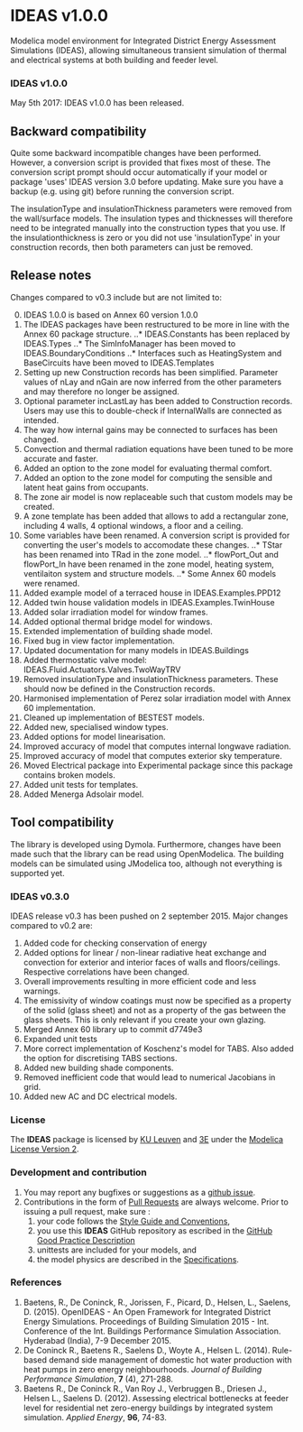 IDEAS v1.0.0
============

Modelica model environment for Integrated District Energy Assessment Simulations (IDEAS), allowing simultaneous transient simulation of thermal and electrical systems at both building and feeder level.

### IDEAS v1.0.0
May 5th 2017: IDEAS v1.0.0 has been released.

## Backward compatibility
Quite some backward incompatible changes have been performed. However, a conversion script is provided that fixes most of these. The conversion script prompt should occur automatically if your model or package 'uses' IDEAS version 3.0 before updating. Make sure you have a backup (e.g. using git) before running the conversion script.

The insulationType and insulationThickness parameters were removed from the wall/surface models. The insulation types and thicknesses will therefore need to be integrated manually into the construction types that you use. If the insulationthickness is zero or you did not use 'insulationType' in your construction records, then both parameters can just be removed.

## Release notes
Changes compared to v0.3 include but are not limited to:

0. IDEAS 1.0.0 is based on Annex 60 version 1.0.0
1. The IDEAS packages have been restructured to be more in line with the Annex 60 package structure.
..* IDEAS.Constants has been replaced by IDEAS.Types
..* The SimInfoManager has been moved to IDEAS.BoundaryConditions
..* Interfaces such as HeatingSystem and BaseCircuits have been moved to IDEAS.Templates 
2. Setting up new Construction records has been simplified. Parameter values of nLay and nGain are now inferred from the other parameters and may therefore no longer be assigned.
3. Optional parameter incLastLay has been added to Construction records. Users may use this to double-check if InternalWalls are connected as intended.
4. The way how internal gains may be connected to surfaces has been changed.
5. Convection and thermal radiation equations have been tuned to be more accurate and faster.
6. Added an option to the zone model for evaluating thermal comfort.
7. Added an option to the zone model for computing the sensible and latent heat gains from occupants.
8. The zone air model is now replaceable such that custom models may be created.
9. A zone template has been added that allows to add a rectangular zone, including 4 walls, 4 optional windows, a floor and a ceiling.
10. Some variables have been renamed. A conversion script is provided for converting the user's models to accomodate these changes.
..* TStar has been renamed into TRad in the zone model.
..* flowPort_Out and flowPort_In have been renamed in the zone model, heating system, ventilaiton system and structure models.
..* Some Annex 60 models were renamed.
11. Added example model of a terraced house in IDEAS.Examples.PPD12
12. Added twin house validation models in IDEAS.Examples.TwinHouse
13. Added solar irradiation model for window frames.
14. Added optional thermal bridge model for windows.
15. Extended implementation of building shade model.
16. Fixed bug in view factor implementation.
17. Updated documentation for many models in IDEAS.Buildings
18. Added thermostatic valve model: IDEAS.Fluid.Actuators.Valves.TwoWayTRV
19. Removed insulationType and insulationThickness parameters. These should now be defined in the Construction records.
20. Harmonised implementation of Perez solar irradiation model with Annex 60 implementation.
21. Cleaned up implementation of BESTEST models.
22. Added new, specialised window types.
23. Added options for model linearisation.
24. Improved accuracy of model that computes internal longwave radiation. 
25. Improved accuracy of model that computes exterior sky temperature.
26. Moved Electrical package into Experimental package since this package contains broken models.
27. Added unit tests for templates.
28. Added Menerga Adsolair model.

## Tool compatibility
The library is developed using Dymola. Furthermore, changes have been made such that the library can be read using OpenModelica. The building models can be simulated using JModelica too, although not everything is supported yet.

### IDEAS v0.3.0

IDEAS release v0.3 has been pushed on 2 september 2015. Major changes compared to v0.2 are:

1. Added code for checking conservation of energy
2. Added options for linear / non-linear radiative heat exchange and convection for exterior and interior faces of walls and floors/ceilings. Respective correlations have been changed.
3. Overall improvements resulting in more efficient code and less warnings.
4. The emissivity of window coatings must now be specified as a property of the solid (glass sheet) and not as a property of the gas between the glass sheets. This is only relevant if you create your own glazing.
5. Merged Annex 60 library up to commit d7749e3
6. Expanded unit tests
7. More correct implementation of Koschenz's model for TABS. Also added the option for discretising TABS sections.
8. Added new building shade components.
9. Removed inefficient code that would lead to numerical Jacobians in grid.
10. Added new AC and DC electrical models.



### License

The **IDEAS** package is licensed by [KU Leuven](http://www.kuleuven.be) and [3E](http://www.3e.eu) under the [Modelica License Version 2](https://www.modelica.org/licenses/ModelicaLicense2).

### Development and contribution

1. You may report any bugfixes or suggestions as a [github issue](https://github.com/open-ideas/IDEAS/issues).
2. Contributions in the form of [Pull Requests](https://help.github.com/articles/using-pull-requests) are always welcome. Prior to issuing a pull request, make sure :
    1. your code follows the [Style Guide and Conventions](https://github.com/open-ideas/IDEAS/wiki/Style%20Guide%20and%20GitHub%20Good%20Practice),
    2. you use this **IDEAS** GitHub repository as escribed in the [GitHub Good Practice Description](https://github.com/open-ideas/IDEAS/wiki/Style%20Guide%20and%20GitHub%20Good%20Practice)
    3. unittests are included for your models, and
    4. the model physics are described in the [Specifications](https://github.com/open-ideas/IDEAS/tree/master/Specifications).

### References

1. Baetens, R., De Coninck, R., Jorissen, F., Picard, D., Helsen, L., Saelens, D. (2015). OpenIDEAS - An Open Framework for Integrated District Energy Simulations. Proceedings of Building Simulation 2015 - Int. Conference of the Int. Buildings Performance Simulation Association. Hyderabad (India), 7-9 December 2015.
2. De Coninck R., Baetens R., Saelens D., Woyte A., Helsen L. (2014). Rule-based demand side management of domestic hot water production with heat pumps in zero energy neighbourhoods. *Journal of Building Performance Simulation*, **7** (4), 271-288.
3. Baetens R., De Coninck R., Van Roy J., Verbruggen B., Driesen J., Helsen L., Saelens D. (2012). Assessing electrical bottlenecks at feeder level for residential net zero-energy buildings by integrated system simulation. *Applied Energy*, **96**, 74-83.
